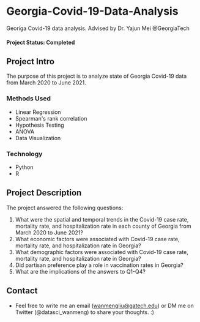 # Georgia-Covid-19-Data-Analysis
Georiga Covid-19 data analysis. Advised by Dr. Yajun Mei @GeorgiaTech

#### Project Status: Completed

## Project Intro
The purpose of this project is to analyze state of Georgia Covid-19 data from March 2020 to June 2021. 

### Methods Used
* Linear Regression
* Spearman's rank correlation
* Hypothesis Testing
* ANOVA
* Data Visualization

### Technology
* Python
* R

## Project Description
The project answered the following questions:

1. What were the spatial and temporal trends in the Covid-19 case rate, mortality rate, and hospitalization rate in each county of Georgia from March 2020 to June 2021? 
2. What economic factors were associated with Covid-19 case rate, mortality rate, and hospitalization rate in Georgia?
3. What demographic factors were associated with Covid-19 case rate, mortality rate, and hospitalization rate in Georgia?
4. Did partisan preference play a role in vaccination rates in Georgia? 
5. What are the implications of the answers to Q1-Q4?


## Contact
* Feel free to write me an email (wanmengliu@gatech.edu) or DM me on Twitter (@datasci_wanmeng) to share your thoughts. :)
